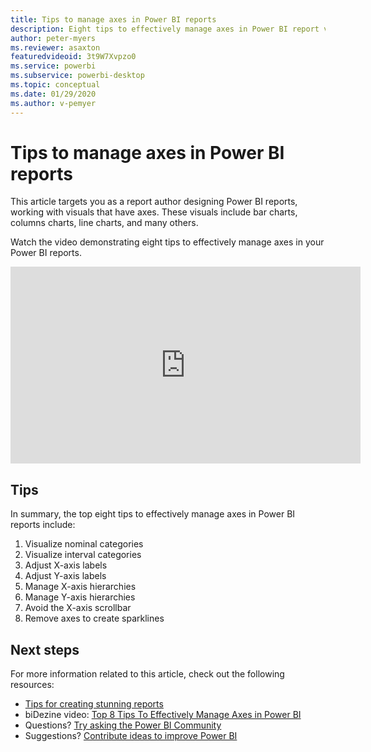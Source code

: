 ```yaml
---
title: Tips to manage axes in Power BI reports
description: Eight tips to effectively manage axes in Power BI report visuals, in Power BI Desktop or the Power BI service.
author: peter-myers
ms.reviewer: asaxton
featuredvideoid: 3t9W7Xvpzo0
ms.service: powerbi
ms.subservice: powerbi-desktop
ms.topic: conceptual
ms.date: 01/29/2020
ms.author: v-pemyer
---
```


# Tips to manage axes in Power BI reports

This article targets you as a report author designing Power BI reports, working with visuals that have axes. These visuals include bar charts, columns charts, line charts, and many others.

Watch the video demonstrating eight tips to effectively manage axes in your Power BI reports.

<iframe width="560" height="315" src="https://www.youtube.com/embed/3t9W7Xvpzo0" frameborder="0" allowfullscreen></iframe>

## Tips

In summary, the top eight tips to effectively manage axes in Power BI reports include:

1. Visualize nominal categories
1. Visualize interval categories
1. Adjust X-axis labels
1. Adjust Y-axis labels
1. Manage X-axis hierarchies
1. Manage Y-axis hierarchies
1. Avoid the X-axis scrollbar
1. Remove axes to create sparklines

## Next steps

For more information related to this article, check out the following resources:

- [Tips for creating stunning reports](../power-bi-reports-tips-and-tricks-for-creating.md)
- biDezine video: [Top 8 Tips To Effectively Manage Axes in Power BI](https://www.youtube.com/watch?v=3t9W7Xvpzo0)
- Questions? [Try asking the Power BI Community](https://community.powerbi.com/)
- Suggestions? [Contribute ideas to improve Power BI](https://ideas.powerbi.com)
